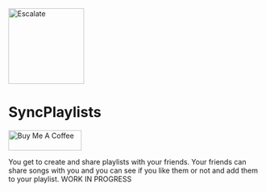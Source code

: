 <img src="https://i.imgur.com/raq7OHk.png" title="Escalate" align="center" height='150'/>

# SyncPlaylists
<a href="https://www.buymeacoffee.com/heribio" target="_blank"><img src="https://cdn.buymeacoffee.com/buttons/v2/default-blue.png" alt="Buy Me A Coffee" style="height: 40px !important;width: 145px !important;" ></a>

You get to create and share playlists with your friends. Your friends can share songs with you and you can see if you like them or not and add them to your playlist. WORK IN PROGRESS
